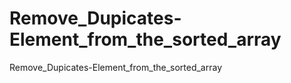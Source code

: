 # Remove_Dupicates-Element_from_the_sorted_array
Remove_Dupicates-Element_from_the_sorted_array 
   
